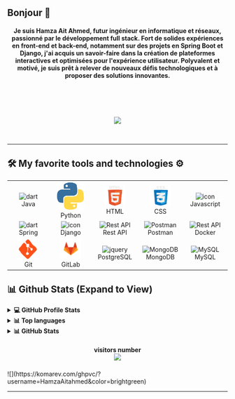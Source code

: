 ## Bonjour 👋

<h4 align="center">Je suis Hamza Ait Ahmed, futur ingénieur en informatique et réseaux, passionné par le développement full stack. Fort de solides expériences en front-end et back-end, notamment sur des projets en Spring Boot et Django, j'ai acquis un savoir-faire dans la création de plateformes interactives et optimisées pour l'expérience utilisateur. Polyvalent et motivé, je suis prêt à relever de nouveaux défis technologiques et à proposer des solutions innovantes.</h4>
<br>

<h1 align="center"><img src="https://github-profile-summary-cards.vercel.app/api/cards/profile-details?username=HamzaAitAhmed&theme=github_dark" /><h1/>

<hr/>

## 🛠️ My favorite tools and technologies ⚙️

<table align="center">
  <tr>
    <td align="center" width="96">
      <img src="https://techstack-generator.vercel.app/java-icon.svg" width="48" height="48" alt="dart" />
      <br>Java
    </td>
    <td align="center" width="96">
      <img src="logos/python.gif" alt="icon" width="65" height="65" />
      <br>Python
    </td>
    <td align="center"  width="96">
      <img src="logos/html.gif" width="48" height="48" alt="HTML" />
      <br>HTML
    </td>
    <td align="center" width="96">
      <img src="logos/css.gif" width="48" height="48" alt="css" />
      <br>CSS
    </td>
    <td align="center" width="96">
      <img src="https://techstack-generator.vercel.app/js-icon.svg" alt="icon" width="65" height="65" />
      <br>Javascript
    </td>
  </tr>
  <tr>
    <td align="center" width="96">
      <img src="https://www.edc4it.com/images/thumbs/spring.gif" width="48" height="48" alt="dart" />
      <br>Spring
    </td>
    <td align="center" width="96">
      <img src="https://techstack-generator.vercel.app/django-icon.svg" alt="icon" width="65" height="65" />
      <br>Django
    </td>
    <td align="center" width="96">
      <img src="https://techstack-generator.vercel.app/restapi-icon.svg" width="65" height="65" alt="Rest API" />
      <br>Rest API
    </td>
    <td align="center" width="96">
      <img src="https://skillicons.dev/icons?i=postman" width="48" height="48" alt="Postman" />
      <br>Postman
    </td>
    <td align="center" width="96">
      <img src="https://techstack-generator.vercel.app/docker-icon.svg" width="65" height="65" alt="Rest API" />
      <br>Docker
    </td>    
  </tr>
  <tr>
    <td align="center" width="96">
      <img src="logos/git.gif" width="50" height="48" alt="Git" />
      <br>Git
    </td>
    <td align="center"  width="96">
      <img src="logos/gitlab.gif" width="48" height="48" alt="GitLab" />
      <br>GitLab
    </td>
    <td align="center" width="96">
      <img src="https://skillicons.dev/icons?i=postgres" width="48" height="48" alt="jquery" />
      <br>PostgreSQL
    </td>
    <td align="center" width="96">
      <img src="https://skillicons.dev/icons?i=mongodb" width="48" height="48" alt="MongoDB" />
      <br>MongoDB
    </td>
    <td align="center" width="96">
      <img src="https://techstack-generator.vercel.app/mysql-icon.svg" width="65" height="65" alt="MySQL" />
      <br>MySQL
    </td>
<!--   </tr> -->
<!--   <tr> -->
<!--     <td align="center" width="96">
      <img src="https://skillicons.dev/icons?i=dotnet" width="48" height="48" alt="ASP.NET Core" />
      <br>ASP.NET
    </td> -->
    
<!--     <td align="center" width="96">
      <img src="https://skillicons.dev/icons?i=redis" width="48" height="48" alt="Redis" />
      <br>Redis
    </td> -->
    
<!--     <td align="center" width="96">
      <img src="logos/swagger.png" width="65" height="65" alt="Swagger" />
      <br>Swagger
    </td> -->
  </tr>
<!--   <tr> -->
<!--   <td align="center" width="96">
      <img src="https://skillicons.dev/icons?i=vscode" width="48" height="48" alt="VS Code" />
      <br>VS Code
    </td>
    <td align="center" width="96">
      <img src="https://skillicons.dev/icons?i=figma" width="48" height="48" alt="Figma" />
      <br>Figma
    </td>
    <td align="center" width="96">
      <img src="https://skillicons.dev/icons?i=photoshop" width="48" height="48" alt="Photoshop" />
      <br>Photoshop
    </td>
    <td align="center" width="96">
      <img src="https://skillicons.dev/icons?i=illustrator" width="48" height="48" alt="Illustrator" />
      <br>Illustrator
    </td>
    <td align="center" width="96">
      <img src="logos/canva.png" width="48" height="48" alt="Adobe XD" />
      <br>Canva
    </td>
    </tr> -->
</table>

## 📊 Github Stats (Expand to View) 


<details> 
  <summary><b>💻 GitHub Profile Stats</b></summary>
  <br/>
  <p align="center">
    <a href="https://github.com/anuraghazra/github-readme-stats"><img alt="Hamza AitAhmed Github Stats" src="https://github-readme-stats.vercel.app/api?username=HamzaAitAhmed&show_icons=true&count_private=true&theme=algolia" height="192px"/></a>
<br/>
  </p>
</details>

<details> 
  <summary><b> 📊 Top languages </b></summary>
  <br/>
  <p align="center">
    &nbsp;
	  <img src="https://github-profile-summary-cards.vercel.app/api/cards/repos-per-language?username=HamzaAitAhmed&theme=github_dark" />
    <img src="https://github-profile-summary-cards.vercel.app/api/cards/most-commit-language?username=HamzaAitAhmed&theme=github_dark" />
<br/>
</p>
</details>

<details> 
  <summary><b>📊 GitHub Stats</b></summary>
  <br/>
  <p align="center">
    <img alt="GitHub Stats" src="https://github-profile-summary-cards.vercel.app/api/cards/stats?username=HamzaAitAhmed&theme=github_dark" height="192px"/>
  </p>
</details>


<h4 align="center">visitors number <br> <img src="https://profile-counter.glitch.me/HamzaAitAhmed/count.svg">  </h4>
![](https://komarev.com/ghpvc/?username=HamzaAitahmed&color=brightgreen)

<hr/>
